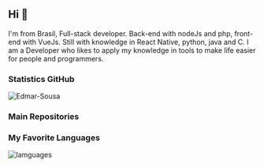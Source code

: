 ## Hi 👋

I'm from Brasil, Full-stack developer. Back-end with nodeJs and php, front-end with VueJs. Still with knowledge in React Native, python, java and C.
I am a Developer who likes to apply my knowledge in tools to make life easier for people and programmers. 

### Statistics GitHub
![Edmar-Sousa](https://github-readme-stats.vercel.app/api?username=Edmar-Sousa&show_icons=true&title_color=ffffff&icon_color=d88f19&text_color=c3c3c3&bg_color=151515)

### Main Repositories
<!-- ![Ecoleta-NLW](https://github-readme-stats.vercel.app/api/pin/?username=Edmar-Sousa&repo=Ecoleta-booster&icon_color=d88f19&title_color=ffffff&text_color=c3c3c3&bg_color=151515)

![C-machine](https://github-readme-stats.vercel.app/api/pin/?username=Edmar-Sousa&repo=c-machine&icon_color=d88f19&title_color=ffffff&text_color=c3c3c3&bg_color=151515)
-->
### My Favorite Languages
![lamguages](https://github-readme-stats.vercel.app/api/top-langs/?username=Edmar-Sousa&layout=compact&bg_color=151515&text_color=c3c3c3&title_color=d88f19)
